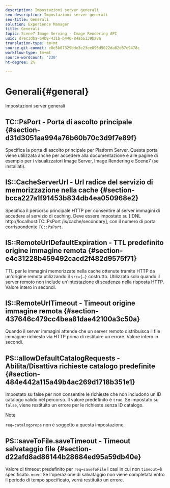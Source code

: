 ```yaml
---
description: Impostazioni server generali
seo-description: Impostazioni server generali
seo-title: Generali
solution: Experience Manager
title: Generali
topic: Scene7 Image Serving - Image Rendering API
uuid: d7ec3dba-64b8-431b-b446-84ab6139ba8a
translation-type: tm+mt
source-git-commit: e8e5b07329bde3e23ee095d5022da62d67e9478c
workflow-type: tm+mt
source-wordcount: '230'
ht-degree: 2%

---
```



# Generali{#general}

Impostazioni server generali

## TC::PsPort - Porta di ascolto principale {#section-d31d3051aa994a76b60b70c3d9f7e89f}

Specifica la porta di ascolto principale per Platform Server. Questa porta viene utilizzata anche per accedere alla documentazione e alle pagine di esempio per i visualizzatori Image Server, Image Rendering e Scene7 (se installati).

## IS::CacheServerUrl - Url radice del servizio di memorizzazione nella cache {#section-bcca227a1f91453b834db4ea050968e2}

Specifica il percorso principale HTTP per consentire al server immagini di accedere al servizio di caching. Deve essere impostato su [!DNL http://localhost:TC::PsPort /is/cache/secondary], con il numero di porta corrispondente `TC::PsPort`.

## IS::RemoteUrlDefaultExpiration - TTL predefinito origine immagine remota {#section-e4c31228b459492cacd2f482d9575f71}

TTL per le immagini memorizzate nella cache ottenute tramite HTTP da un&#39;origine remota utilizzando il `src={…}` costrutto. Utilizzato solo quando il server remoto non include un&#39;intestazione di scadenza nella risposta HTTP. Valore intero in secondi.

## IS::RemoteUrlTimeout - Timeout origine immagine remota {#section-437646c479cc4bea81dae42100a3c50a}

Quando il server immagini attende che un server remoto distribuisca il file immagine richiesto via HTTP prima di restituire un errore. Valore intero in secondi.

## PS::allowDefaultCatalogRequests - Abilita/Disattiva richieste catalogo predefinite {#section-484e442a115a49b4ac269d1718b351e1}

Impostato su false per non consentire le richieste che non includono un ID catalogo valido nel percorso. Il valore predefinito è `true`. Se impostato su `false`, viene restituito un errore per le richieste senza ID catalogo.

>[!NOTE]
>
>`req=catalogprops` non è soggetto a questa impostazione.

## PS::saveToFile.saveTimeout - Timeout salvataggio file {#section-d22afd8ad86144b28684ed95a59db40e}

Valore di timeout predefinito per `req=saveToFile` i casi in cui non `timeout=`è specificato. `msec`. Se l&#39;operazione di salvataggio non viene completata entro il periodo di tempo specificato, verrà restituito un errore.
